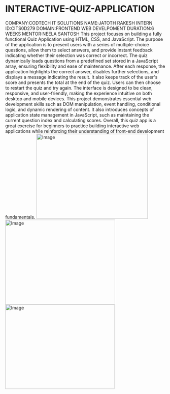 # INTERACTIVE-QUIZ-APPLICATION
COMPANY:CODTECH IT SOLUTIONS
NAME:JATOTH RAKESH
INTERN ID:CITS0D279
DOMAIN:FRONTEND WEB DEVELPOMENT
DURATION:6 WEEKS
MENTOR:NEELA SANTOSH
This project focuses on building a fully functional Quiz Application using HTML, CSS, and JavaScript. The purpose of the application is to present users with a series of multiple-choice questions, allow them to select answers, and provide instant feedback indicating whether their selection was correct or incorrect. The quiz dynamically loads questions from a predefined set stored in a JavaScript array, ensuring flexibility and ease of maintenance. After each response, the application highlights the correct answer, disables further selections, and displays a message indicating the result. It also keeps track of the user's score and presents the total at the end of the quiz. Users can then choose to restart the quiz and try again. The interface is designed to be clean, responsive, and user-friendly, making the experience intuitive on both desktop and mobile devices. This project demonstrates essential web development skills such as DOM manipulation, event handling, conditional logic, and dynamic rendering of content. It also introduces concepts of application state management in JavaScript, such as maintaining the current question index and calculating scores. Overall, this quiz app is a great exercise for beginners to practice building interactive web applications while reinforcing their understanding of front-end development fundamentals.
<img width="351" height="267" alt="Image" src="https://github.com/user-attachments/assets/902b0e7b-79f5-4ba1-8420-5bb860ba9b80" />
<img width="346" height="266" alt="Image" src="https://github.com/user-attachments/assets/7f7e80c0-a93e-45bf-a6aa-d5f116478a02" />
<img width="344" height="266" alt="Image" src="https://github.com/user-attachments/assets/7c9c843a-4a41-4e29-990f-972267703580" />
